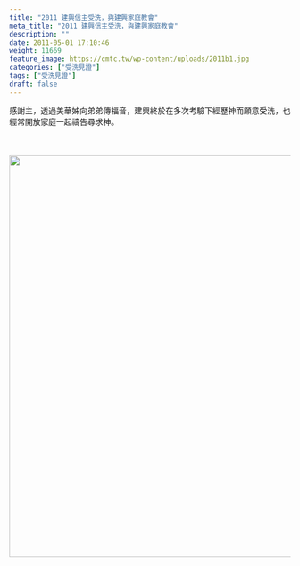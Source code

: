```yaml
---
title: "2011 建興信主受洗，與建興家庭教會"
meta_title: "2011 建興信主受洗，與建興家庭教會"
description: ""
date: 2011-05-01 17:10:46
weight: 11669
feature_image: https://cmtc.tw/wp-content/uploads/2011b1.jpg
categories: ["受洗見證"]
tags: ["受洗見證"]
draft: false
---
```


感謝主，透過美華姊向弟弟傳福音，建興終於在多次考驗下經歷神而願意受洗，也經常開放家庭一起禱告尋求神。<br />
<br />
&nbsp;<br />
<br />
<img class="size-full wp-image-11734 aligncenter" src="https://cmtc.tw/wp-content/uploads/2011b2.jpg" alt="" width="960" height="720" />
        